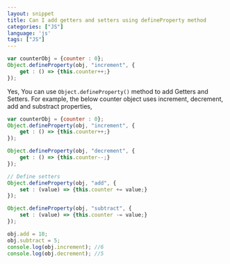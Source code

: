 ```yaml
---
layout: snippet
title: Can I add getters and setters using defineProperty method 
categories: ["JS"]
language: 'js'
tags: ["JS"]
---
```

```javascript
var counterObj = {counter : 0};
Object.defineProperty(obj, "increment", {
    get : () => {this.counter++;}
});
```
<!-- more -->

Yes, You can use `Object.defineProperty()` method to add Getters and Setters. For example, the below counter object uses increment, decrement, add and substract properties,

```javascript
var counterObj = {counter : 0};
Object.defineProperty(obj, "increment", {
    get : () => {this.counter++;}
});

Object.defineProperty(obj, "decrement", {
    get : () => {this.counter--;}
});

// Define setters
Object.defineProperty(obj, "add", {
    set : (value) => {this.counter += value;}
});

Object.defineProperty(obj, "subtract", {
    set : (value) => {this.counter -= value;}
});

obj.add = 10;
obj.subtract = 5;
console.log(obj.increment); //6
console.log(obj.decrement); //5
```